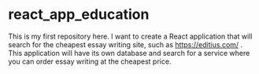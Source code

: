 # react_app_education
This is my first repository here. I want to create a React application that will search for the cheapest essay writing site, such as https://editius.com/ . This application will have its own database and search for a service where you can order essay writing at the cheapest price.

